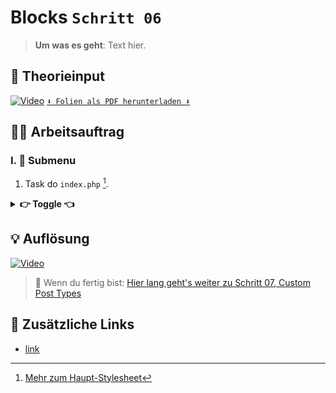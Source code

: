 # Blocks `Schritt 06`
> **Um was es geht**: 
> Text hier.

## 🧠 Theorieinput 
[![Video](https://i3.ytimg.com/vi/z1XVoRSLTjw/maxresdefault.jpg)](https://www.youtube.com/watch?v=z1XVoRSLTjw)
[`⬇️ Folien als PDF herunterladen ⬇️`]()

## 🧑‍💻 Arbeitsauftrag

### I. 📃 Submenu 
1. Task do `index.php` [^1].

<details>
<summary><strong>👉 Toggle 👈</strong></summary>

```html
<html></html>
```
</details>

[^1]: [Mehr zum Haupt-Stylesheet](https://developer.wordpress.org/themes/basics/main-stylesheet-style-%20css/#example)

## 💡 Auflösung 
[![Video](https://i3.ytimg.com/vi/z1XVoRSLTjw/maxresdefault.jpg)](https://www.youtube.com/watch?v=z1XVoRSLTjw)

>  🔗 Wenn du fertig bist:
>  [Hier lang geht's weiter zu Schritt 07, Custom Post Types](/07_custom-post-types)

## 🔗 Zusätzliche Links 
- [link]()
